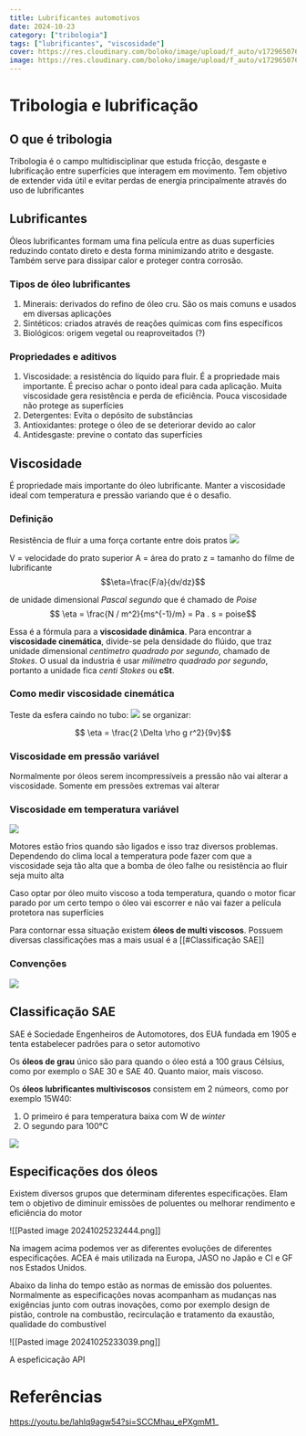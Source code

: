 ```yaml
---
title: Lubrificantes automotivos
date: 2024-10-23
category: ["tribologia"]
tags: ["lubrificantes", "viscosidade"]
cover: https://res.cloudinary.com/boloko/image/upload/f_auto/v1729650767/furushow7/image_pguykv.png
image: https://res.cloudinary.com/boloko/image/upload/f_auto/v1729650767/furushow7/image_pguykv.png
---
```

# Tribologia e lubrificação

## O que é tribologia
Tribologia é o campo multidisciplinar que estuda fricção, desgaste e lubrificação entre superfícies que interagem em movimento. Tem objetivo de extender vida útil e evitar perdas de energia principalmente através do uso de lubrificantes

## Lubrificantes
Óleos lubrificantes formam uma fina película entre as duas superfícies reduzindo contato direto e desta forma minimizando atrito e desgaste. Também serve para dissipar calor e proteger contra corrosão.

### Tipos de óleo lubrificantes
1. Minerais: derivados do refino de óleo cru. São os mais comuns e usados em diversas aplicações
2. Sintéticos: criados através de reações químicas com fins específicos
3. Biológicos: origem vegetal ou reaproveitados (?)
### Propriedades e aditivos
1. Viscosidade:  a resistência do líquido para fluir. É a propriedade mais importante. É preciso achar o ponto ideal para cada aplicação. Muita viscosidade gera resistência e perda de eficiência. Pouca viscosidade não protege as superfícies
2. Detergentes: Evita o depósito de substâncias
3. Antioxidantes: protege o óleo de se deteriorar devido ao calor
4. Antidesgaste: previne o contato das superfícies 

## Viscosidade
É propriedade mais importante do óleo lubrificante. Manter a viscosidade ideal com temperatura e pressão variando que é o desafio. 

### Definição
Resistência de fluir a uma força cortante entre dois pratos
![](https://res.cloudinary.com/boloko/image/upload/f_auto/v1729650767/furushow7/image_pguykv.png)

V = velocidade do prato superior
A = área do prato
z = tamanho do filme de lubrificante
$$\eta=\frac{F/a}{dv/dz}$$

de unidade dimensional *Pascal segundo* que é chamado de *Poise*
$$ \eta = \frac{N / m^2}{ms^{-1}/m} = Pa . s = poise$$

Essa é a fórmula para a **viscosidade dinâmica**. Para encontrar a **viscosidade cinemática**, divide-se pela densidade do flúido, que traz unidade dimensional *centímetro quadrado por segundo*, chamado de *Stokes*. O usual da industria é usar *milímetro quadrado por segundo*, portanto a unidade fica *centi Stokes* ou **cSt**.

### Como medir viscosidade cinemática
Teste da esfera caindo no tubo:
![](https://res.cloudinary.com/boloko/image/upload/f_auto/v1729651478/furushow7/image_zcvhex.png)
se organizar:

$$ \eta = \frac{2 \Delta \rho g r^2}{9v}$$

### Viscosidade em pressão variável
Normalmente por óleos serem incompressíveis a pressão não vai alterar a viscosidade. Somente em pressões extremas vai alterar


### Viscosidade em temperatura variável

![](https://res.cloudinary.com/boloko/image/upload/f_auto/v1729651788/furushow7/image_cciozb.png)

Motores estão frios quando são ligados e isso traz diversos problemas. Dependendo do clima local a temperatura pode fazer com que a viscosidade seja tão alta que a bomba de óleo falhe ou resistência ao fluir seja muito alta



Caso optar por óleo muito viscoso a toda temperatura, quando o motor ficar parado por um certo tempo o óleo vai escorrer e não vai fazer a película protetora nas superfícies

Para contornar essa situação existem **óleos de multi viscosos**. Possuem diversas classificações mas a mais usual é a [[#Classificação SAE]]






### Convenções

![](https://res.cloudinary.com/boloko/image/upload/f_auto/v1729651889/furushow7/image_kuttxj.png)

## Classificação SAE
SAE é Sociedade Engenheiros de Automotores, dos EUA fundada em 1905 e tenta estabelecer padrões para o setor automotivo

Os **óleos de grau** único são para quando o óleo está a 100 graus Célsius, como por exemplo o SAE 30 e SAE 40. Quanto maior, mais viscoso.

Os **óleos lubrificantes multiviscosos** consistem em 2 númeors, como por exemplo 15W40:
1. O primeiro é para temperatura baixa com W de *winter*
2. O segundo para 100°C

![](https://res.cloudinary.com/boloko/image/upload/f_auto/v1729726844/furushow7/image_cuuogt.png)


## Especificações dos óleos 

Existem diversos grupos que determinam diferentes especificações. Elam tem o objetivo de diminuir emissões de poluentes ou melhorar rendimento e eficiência do motor

![[Pasted image 20241025232444.png]]

Na imagem acima podemos ver as diferentes evoluções de diferentes especificações. ACEA é mais utilizada na Europa, JASO no Japão e CI e GF nos Estados Unidos. 

Abaixo da linha do tempo estão as normas de emissão dos poluentes. Normalmente as especificações novas acompanham as mudanças nas exigências junto com outras inovações, como por exemplo design de pistão, controle na combustão, recirculação e tratamento da exaustão, qualidade do combustível

![[Pasted image 20241025233039.png]]

A espeficicação API


# Referências
https://youtu.be/lahlq9agw54?si=SCCMhau_ePXgmM1_
